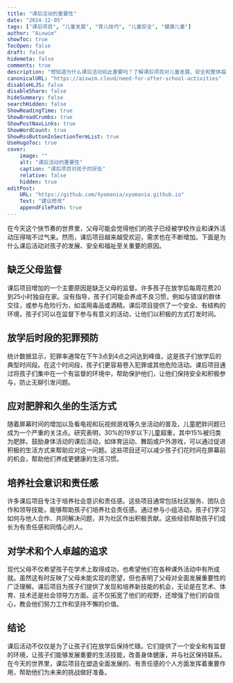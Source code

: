```yaml
---
title: "课后活动的重要性"
date: "2024-12-05"
tags: ["课后项目", "儿童发展", "育儿技巧", "儿童安全", "健康儿童"]
author: "Aixwim"
showToc: true
TocOpen: false
draft: false
hidemeta: false
comments: true
description: "想知道为什么课后活动如此重要吗？了解课后项目对儿童发展、安全和整体福祉的好处。"
canonicalURL: "https://aixwim.cloud/need-for-after-school-activities"
disableHLJS: false
disableShare: false
hideSummary: false
searchHidden: false
ShowReadingTime: true
ShowBreadCrumbs: true
ShowPostNavLinks: true
ShowWordCount: true
ShowRssButtonInSectionTermList: true
UseHugoToc: true
cover:
    image: ""
    alt: "课后活动的重要性"
    caption: "课后项目对孩子的好处"
    relative: false
    hidden: true
editPost:
    URL: "https://github.com/Xyomania/xyomania.github.io"
    Text: "建议修改"
    appendFilePath: true
---
```


在今天这个快节奏的世界里，父母可能会觉得他们的孩子已经被学校作业和课外活动压得喘不过气来。然而，课后项目越来越受欢迎，需求也在不断增加。下面是为什么课后活动对孩子的发展、安全和福祉至关重要的原因。

<!--more-->

## 缺乏父母监督

课后项目增加的一个主要原因是缺乏父母的监督。许多孩子在放学后每周花费20到25小时独自在家。没有指导，孩子们可能会养成不良习惯，例如与错误的群体交往，或参与危险行为，如滥用毒品或酒精。课后项目提供了一个安全、有结构的环境，孩子们可以在监督下参与有意义的活动，让他们以积极的方式打发时间。

## 放学后时段的犯罪预防

统计数据显示，犯罪率通常在下午3点到4点之间达到峰值，这是孩子们放学后的典型时间段。在这个时间段，孩子们更容易卷入犯罪或其他危险活动。课后项目通过将孩子们集中在一个有监督的环境中，帮助保护他们，让他们保持安全和积极参与，防止无聊引发问题。

## 应对肥胖和久坐的生活方式

随着屏幕时间的增加以及看电视和玩视频游戏等久坐活动的普及，儿童肥胖问题已成为一个严重的关注点。研究表明，30%的19岁以下儿童超重，其中15%被归类为肥胖。鼓励身体活动的课后活动，如体育运动、舞蹈或户外游戏，可以通过促进积极的生活方式来帮助应对这一问题。这些项目还可以减少孩子们花时间在屏幕前的机会，帮助他们养成更健康的生活习惯。

## 培养社会意识和责任感

许多课后项目专注于培养社会意识和责任感。这些项目通常包括社区服务、团队合作和领导技能，能够帮助孩子们培养社会责任感。通过参与小组活动，孩子们学习如何与他人合作、共同解决问题，并为社区作出积极贡献。这些经验帮助孩子们成长为有责任感和同情心的人。

## 对学术和个人卓越的追求

现代父母不仅希望孩子在学术上取得成功，也希望他们在各种课外活动中有所成就。虽然这有时反映了父母未能实现的愿望，但也表明了父母对全面发展重要性的广泛理解。课后项目为孩子们提供了发现和培养新技能的机会，无论是在艺术、体育、技术还是社会领导力方面。这不仅拓宽了他们的视野，还增强了他们的自信心，教会他们努力工作和坚持不懈的价值。

## 结论

课后活动不仅仅是为了让孩子们在放学后保持忙碌。它们提供了一个安全和有监督的环境，让孩子们能够发展重要的生活技能，改善身体健康，并与社区保持联系。在今天的世界里，课后项目在塑造全面发展的、有责任感的个人方面发挥着重要作用，帮助他们为未来的挑战做好准备。
